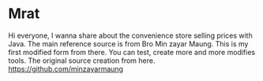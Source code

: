 # Mrat 

Hi everyone, I wanna share about the convenience store selling prices with Java. The main reference source is from Bro Min zayar Maung. This is my first modified form from there. You can test, create more and more modifies tools. 
The original source creation from here.
https://github.com/minzayarmaung
